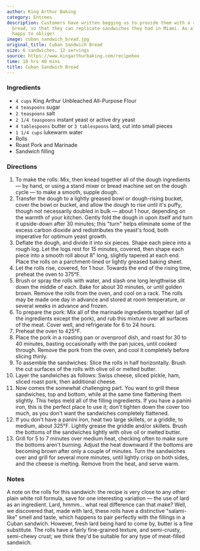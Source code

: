 ```yaml
---
author: King Arthur Baking
category: Entrees
description: Customers have written begging us to provide them with a recipe for Cuban
  bread, so that they can replicate sandwiches they had in Miami. As always, we're
  happy to oblige!
image: cuban_sandwich_bread.jpg
original_title: Cuban Sandwich Bread
size: 6 sandwiches, 12 servings
source: https://www.kingarthurbaking.com/recipebox
time: 10 hrs 40 mins
title: Cuban Sandwich Bread
---
```

### Ingredients

* `4 cups` King Arthur Unbleached All-Purpose Flour
* `4 teaspoons` sugar
* `2 teaspoons` salt
* `2 1/4 teaspoons` instant yeast or active dry yeast
* `4 tablespoons` butter or `3 tablespoons` lard, cut into small pieces
* `1 1/4 cups` lukewarm water
* Rolls
* Roast Pork and Marinade
* Sandwich filling

### Directions

1. To make the rolls: Mix, then knead together all of the dough ingredients — by hand, or using a stand mixer or bread machine set on the dough cycle — to make a smooth, supple dough.
2. Transfer the dough to a lightly greased bowl or dough-rising bucket, cover the bowl or bucket, and allow the dough to rise until it's puffy, though not necessarily doubled in bulk — about 1 hour, depending on the warmth of your kitchen. Gently fold the dough in upon itself and turn it upside-down after 30 minutes; this "turn" helps eliminate some of the excess carbon dioxide and redistributes the yeast's food, both imperative for optimum yeast growth.
3. Deflate the dough, and divide it into six pieces. Shape each piece into a rough log. Let the logs rest for 15 minutes, covered, then shape each piece into a smooth roll about 8" long, slightly tapered at each end. Place the rolls on a parchment-lined or lightly greased baking sheet.
4. Let the rolls rise, covered, for 1 hour. Towards the end of the rising time, preheat the oven to 375°F.
5. Brush or spray the rolls with water, and slash one long lengthwise slit down the middle of each. Bake for about 30 minutes, or until golden brown. Remove the rolls from the oven, and cool on a rack. The rolls may be made one day in advance and stored at room temperature, or several weeks in advance and frozen.
6. To prepare the pork: Mix all of the marinade ingredients together (all of the ingredients except the pork), and rub this mixture over all surfaces of the meat. Cover well, and refrigerate for 6 to 24 hours.
7. Preheat the oven to 425°F.
8. Place the pork in a roasting pan or ovenproof dish, and roast for 30 to 40 minutes, basting occasionally with the pan juices, until cooked through. Remove the pork from the oven, and cool it completely before slicing thinly.
9. To assemble the sandwiches: Slice the rolls in half horizontally. Brush the cut surfaces of the rolls with olive oil or melted butter.
10. Layer the sandwiches as follows: Swiss cheese, sliced pickle, ham, sliced roast pork, then additional cheese.
11. Now comes the somewhat challenging part. You want to grill these sandwiches, top and bottom, while at the same time flattening them slightly. This helps meld all of the filling ingredients. If you have a panini iron, this is the perfect place to use it; don't tighten down the cover too much, as you don't want the sandwiches completely flattened.
12. If you don't have a panini iron, heat two large skillets, or a griddle, to medium, about 325°F. Lightly grease the griddle and/or skillets. Brush the bottoms of the sandwiches lightly with olive oil or melted butter.
13. Grill for 5 to 7 minutes over medium heat, checking often to make sure the bottoms aren't burning. Adjust the heat downward if the bottoms are becoming brown after only a couple of minutes. Turn the sandwiches over and grill for several more minutes, until lightly crisp on both sides, and the cheese is melting. Remove from the heat, and serve warm.

### Notes

A note on the rolls for this sandwich: the recipe is very close to any other plain white roll formula, save for one interesting variation — the use of lard as an ingredient. Lard, hmmm... what real difference can that make? Well, we discovered that, made with lard, these rolls have a distinctive "salami-like" smell and taste, which happens to pair perfectly with the fillings in a Cuban sandwich. However, fresh lard being hard to come by, butter is a fine substitute. The rolls have a fairly fine-grained texture, and semi-crusty, semi-chewy crust; we think they'd be suitable for any type of meat-filled sandwich.
